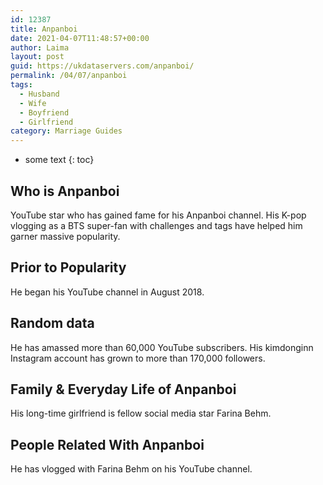 ```yaml
---
id: 12387
title: Anpanboi
date: 2021-04-07T11:48:57+00:00
author: Laima
layout: post
guid: https://ukdataservers.com/anpanboi/
permalink: /04/07/anpanboi
tags:
  - Husband
  - Wife
  - Boyfriend
  - Girlfriend
category: Marriage Guides
---
```


* some text
{: toc}


## Who is Anpanboi
                  
                  
                  
YouTube star who has gained fame for his Anpanboi channel. His K-pop vlogging as a BTS super-fan with challenges and tags have helped him garner massive popularity.
                  
              
            
              
            
                
                
                
## Prior to Popularity
                  
                  
                  
He began his YouTube channel in August 2018.
                  
              
            
              
            
                
                
                
## Random data
                  
                  
                  
He has amassed more than 60,000 YouTube subscribers. His kimdonginn Instagram account has grown to more than 170,000 followers. 
                  
              
            
              
            
                
                
                
## Family & Everyday Life of Anpanboi
                  
                  
                  
His long-time girlfriend is fellow social media star Farina Behm.
                  
              
            
              
            
                
                
                
## People Related With Anpanboi
                  
                  
                  
He has vlogged with Farina Behm on his YouTube channel. 
                  
              
            
              
            
                
              
            
              
              
            
            
              
            
          
          
          